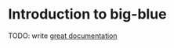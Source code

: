 # Introduction to big-blue

TODO: write [great documentation](http://jacobian.org/writing/what-to-write/)
